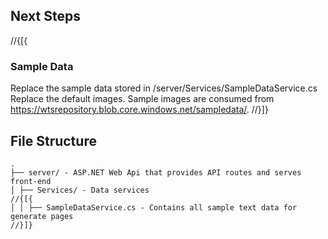 ﻿## Next Steps

//{[{

### Sample Data

Replace the sample data stored in /server/Services/SampleDataService.cs
Replace the default images. Sample images are consumed from https://wtsrepository.blob.core.windows.net/sampledata/.
//}]}

## File Structure

```
.
├── server/ - ASP.NET Web Api that provides API routes and serves front-end
│ ├── Services/ - Data services
//{[{
│ │ ├── SampleDataService.cs - Contains all sample text data for generate pages
//}]}
```
